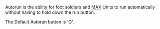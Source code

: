 Autorun is the ability for foot soldiers and
[MAX](../armor/Mechanized_Assault_Exo-Suit.md) Units to run automatically
without having to hold down the run button.

The Default Autorun button is 'Q'.


